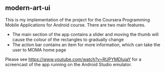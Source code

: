 ## modern-art-ui
This is my implementation of the project for the Coursera Programming Mobile Applications for Android course.
There are two main features.
- The main section of the app contains a slider and moving the thumb will cause the colour of the rectangles to gradually change
- The action bar contains an item for more information, which can take the user to MOMA home page

Please see https://www.youtube.com/watch?v=RUPYMDlujaY for a screencast of the app running on the Android Studio emulator.
